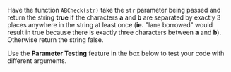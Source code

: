 Have the function ```ABCheck(str)``` take the ```str``` parameter being passed and return the string **true** if the characters **a** and **b** are separated by exactly 3 places anywhere in the string at least once (**ie.** "lane borrowed" would result in true because there is exactly three characters between **a** and **b**). Otherwise return the string false.

Use the **Parameter Testing** feature in the box below to test your code with different arguments.
